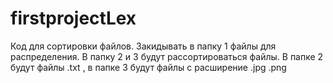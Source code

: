 # firstprojectLex
Код для сортировки файлов. Закидывать в папку 1 файлы для распределения. В папку 2 и 3 будут рассортироваться файлы. В папке 2 будут файлы .txt , в папке 3 будут файлы с расширение .jpg .png
